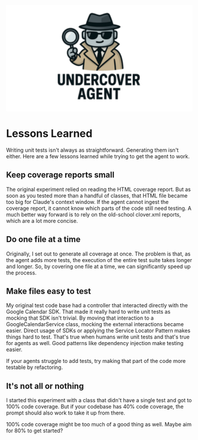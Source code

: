 <img src="img/logo.png" alt="Undercover Agent Logo" width="700px">

# Lessons Learned

Writing unit tests isn't always as straightforward. Generating them isn't either. Here are a few lessons learned while trying to get the agent to work.

## Keep coverage reports small
The original experiment relied on reading the HTML coverage report. But as soon as you tested more than a handful of classes, that HTML file became too big for Claude's context window. If the agent cannot ingest the coverage report, it cannot know which parts of the code still need testing. A much better way forward is to rely on the old-school clover.xml reports, which are a lot more concise.

## Do one file at a time
Originally, I set out to generate all coverage at once. The problem is that, as the agent adds more tests, the execution of the entire test suite takes longer and longer. So, by covering one file at a time, we can significantly speed up the process.

## Make files easy to test
My original test code base had a controller that interacted directly with the Google Calendar SDK. That made it really hard to write unit tests as mocking that SDK isn't trivial. By moving that interaction to a GoogleCalendarService class, mocking the external interactions became easier. Direct usage of SDKs or applying the Service Locator Pattern makes things hard to test. That's true when humans write unit tests and that's true for agents as well. Good patterns like dependency injection make testing easier.

If your agents struggle to add tests, try making that part of the code more testable by refactoring.

## It's not all or nothing
I started this experiment with a class that didn't have a single test and got to 100% code coverage. But if your codebase has 40% code coverage, the prompt should also work to take it up from there.

100% code coverage might be too much of a good thing as well. Maybe aim for 80% to get started?